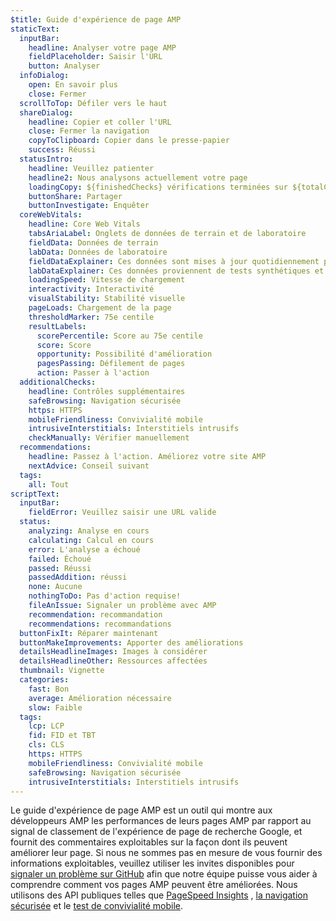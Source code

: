 ```yaml
---
$title: Guide d'expérience de page AMP
staticText:
  inputBar:
    headline: Analyser votre page AMP
    fieldPlaceholder: Saisir l'URL
    button: Analyser
  infoDialog:
    open: En savoir plus
    close: Fermer
  scrollToTop: Défiler vers le haut
  shareDialog:
    headline: Copier et coller l'URL
    close: Fermer la navigation
    copyToClipboard: Copier dans le presse-papier
    success: Réussi
  statusIntro:
    headline: Veuillez patienter
    headline2: Nous analysons actuellement votre page
    loadingCopy: ${finishedChecks} vérifications terminées sur ${totalChecks}
    buttonShare: Partager
    buttonInvestigate: Enquêter
  coreWebVitals:
    headline: Core Web Vitals
    tabsAriaLabel: Onglets de données de terrain et de laboratoire
    fieldData: Données de terrain
    labData: Données de laboratoire
    fieldDataExplainer: Ces données sont mises à jour quotidiennement pour la période glissante de 28 jours.
    labDataExplainer: Ces données proviennent de tests synthétiques et n'ont aucun impact sur la page.
    loadingSpeed: Vitesse de chargement
    interactivity: Interactivité
    visualStability: Stabilité visuelle
    pageLoads: Chargement de la page
    thresholdMarker: 75e centile
    resultLabels:
      scorePercentile: Score au 75e centile
      score: Score
      opportunity: Possibilité d'amélioration
      pagesPassing: Défilement de pages
      action: Passer à l'action
  additionalChecks:
    headline: Contrôles supplémentaires
    safeBrowsing: Navigation sécurisée
    https: HTTPS
    mobileFriendliness: Convivialité mobile
    intrusiveInterstitials: Interstitiels intrusifs
    checkManually: Vérifier manuellement
  recommendations:
    headline: Passez à l'action. Améliorez votre site AMP
    nextAdvice: Conseil suivant
  tags:
    all: Tout
scriptText:
  inputBar:
    fieldError: Veuillez saisir une URL valide
  status:
    analyzing: Analyse en cours
    calculating: Calcul en cours
    error: L'analyse a échoué
    failed: Échoué
    passed: Réussi
    passedAddition: réussi
    none: Aucune
    nothingToDo: Pas d'action requise!
    fileAnIssue: Signaler un problème avec AMP
    recommendation: recommandation
    recommendations: recommandations
  buttonFixIt: Réparer maintenant
  buttonMakeImprovements: Apporter des améliorations
  detailsHeadlineImages: Images à considérer
  detailsHeadlineOther: Ressources affectées
  thumbnail: Vignette
  categories:
    fast: Bon
    average: Amélioration nécessaire
    slow: Faible
  tags:
    lcp: LCP
    fid: FID et TBT
    cls: CLS
    https: HTTPS
    mobileFriendliness: Convivialité mobile
    safeBrowsing: Navigation sécurisée
    intrusiveInterstitials: Interstitiels intrusifs
---
```


Le guide d'expérience de page AMP est un outil qui montre aux développeurs AMP les performances de leurs pages AMP par rapport au signal de classement de l'expérience de page de recherche Google, et fournit des commentaires exploitables sur la façon dont ils peuvent améliorer leur page. Si nous ne sommes pas en mesure de vous fournir des informations exploitables, veuillez utiliser les invites disponibles pour [signaler un problème sur GitHub](https://github.com/ampproject/amphtml/issues/new?assignees=&labels=Type:+Page+experience&template=page-experience.md&title=Page+experience+issue) afin que notre équipe puisse vous aider à comprendre comment vos pages AMP peuvent être améliorées. Nous utilisons des API publiques telles que [PageSpeed Insights](https://developers.google.com/speed/pagespeed/insights/?hl=fr) , [la navigation sécurisée](https://developers.google.com/safe-browsing/v4/lookup-api?hl=fr) et le [test de convivialité mobile](https://search.google.com/test/mobile-friendly?hl=fr).
